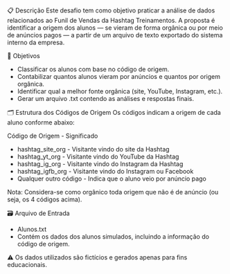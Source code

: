 📋 Descrição
Este desafio tem como objetivo praticar a análise de dados relacionados ao Funil de Vendas da Hashtag Treinamentos. A proposta é identificar a origem dos alunos — se vieram de forma orgânica ou por meio de anúncios pagos — a partir de um arquivo de texto exportado do sistema interno da empresa.

🎯 Objetivos
- Classificar os alunos com base no código de origem.
- Contabilizar quantos alunos vieram por anúncios e quantos por origem orgânica.
- Identificar qual a melhor fonte orgânica (site, YouTube, Instagram, etc.).
- Gerar um arquivo .txt contendo as análises e respostas finais.

🗂️ Estrutura dos Códigos de Origem
Os códigos indicam a origem de cada aluno conforme abaixo:

Código de Origem	        - Significado
- hashtag_site_org	            - Visitante vindo do site da Hashtag
- hashtag_yt_org	            - Visitante vindo do YouTube da Hashtag
- hashtag_ig_org	            - Visitante vindo do Instagram da Hashtag
- hashtag_igfb_org	            - Visitante vindo do Instagram ou Facebook
- Qualquer outro código	        - Indica que o aluno veio por anúncio pago

Nota: Considera-se como orgânico toda origem que não é de anúncio (ou seja, os 4 códigos acima).

🗃️ Arquivo de Entrada
- Alunos.txt
- Contém os dados dos alunos simulados, incluindo a informação do código de origem.

⚠️ Os dados utilizados são fictícios e gerados apenas para fins educacionais.